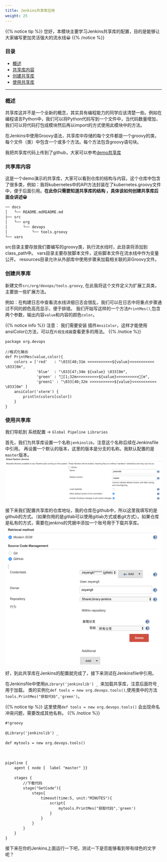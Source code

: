 ```yaml
---
title: Jenkins共享库应用
weight: 25
---
```



{{% notice tip %}}
您好，本模块主要学习Jenkins共享库的配置，目的是能够让大家编写更加灵活强大的流水线😀
{{% /notice %}}

### 目录

+ [概述](#概述)
+ [共享库内容](#共享库内容)
+ [创建共享库](#创建共享库)
+ [使用共享库](#使用共享库)

---


### 概述

共享库这并不是一个全新的概念，其实具有编程能力的同学应该清楚一些。例如在编程语言Python中，我们可以将Python代码写到一个文件中，当代码数量增加，我们可以将代码打包成模块然后再以import的方式使用此模块中的方法。

在Jenkins中使用Groovy语法，共享库中存储的每个文件都是一个groovy的类，每个文件（类）中包含一个或多个方法。每个方法包含groovy语句块。

我把共享库代码上传到了github，大家可以参考[demo共享库](https://github.com/zeyangli/jenkinslib)

### 共享库内容

这是一个demo演示的共享库，大家可以看到仓库的结构与内容。这个仓库中包含了很多类，例如：我将kubernetes中的API方法封装在了kubernetes.groovy文件中，便于后面引用。**在此你只需要知道共享库的结构
，具体该如何创建共享库后面会讲述😀**



```
── docs
│   └── README.mdREADME.md
├── src
│   └── org
│       └── devops
│           └── tools.groovy
└── vars
```

src目录主要存放我们要编写的groovy类，执行流水线时，此目录将添加到class_path中。
vars目录主要存放脚本文件，这些脚本文件在流水线中作为变量公开。
resources目录允许从外部库中使用步骤来加载相关联的非Groovy文件。


### 创建共享库

新建文件`src/org/devops/tools.groovy`, 在此我将这个文件定义为扩展工具类，主要放一些扩展方法。

例如：在构建日志中查看流水线详细日志会很乱，我们可以在日志中将重点步骤通过不同的颜色高亮显示，便于排错。 我们开始写这样的一个方法`PrintMes()`,包含两个参数，输出内容`value`和内容的颜色`color`。


{{% notice info %}}
注意： 我们需要安装 插件`AnsiColor`，这样才能使用ansiColor()方法，可以在`片段生成器`查看更多的用法。
{{% /notice %}}

```
package org.devops

//格式化输出
def PrintMes(value,color){
    colors = ['red'   : "\033[40;31m >>>>>>>>>>>${value}<<<<<<<<<<< \033[0m",
              'blue'  : "\033[47;34m ${value} \033[0m",
              'green' : "[1;32m>>>>>>>>>>${value}>>>>>>>>>>[m",
              'green1' : "\033[40;32m >>>>>>>>>>>${value}<<<<<<<<<<< \033[0m" ]
    ansiColor('xterm') {
        println(colors[color])
    }
}
```

### 使用共享库

我们导航到 系统配置 ->  `Global Pipeline Libraries`

首先，我们为共享库设置一个名称`jenkinslib`，注意这个名称后续在Jenkinsfile中引用。 再设置一个默认的版本，这里的版本是分支的名称。我默认配置的是`master`版本。
![images](images/02.png)

接下来我们配置共享库的仓库地址，我的仓库在github中，所以这里我填写的是github的方式。（如果你用的是gitlab可以使用gitlab方式或者git方式）。如果仓库是私有的方式，需要在jenkins的凭据中添加一个账号用于下载共享库。
![images](images/03.png)


好，到此共享库在Jenkins的配置就完成了，接下来测试在Jenkinsfile中引用。

在Jenkinsfile中使用`@Library('jenkinslib') _ `来加载共享库，注意后面符号`_`用于加载。 
类的实例化`def tools = new org.devops.tools()`,使用类中的方法`tools.PrintMes("获取代码",'green')`。


{{% notice tip %}}
这里使用`def tools = new org.devops.tools()` 会出现命名冲突问题，需要改成其他名称。
{{% /notice %}}


```Jenkinsfile
#!groovy

@Library('jenkinslib') _     

def mytools = new org.devops.tools()



pipeline {
    agent { node {  label "master" }}

    stages {
        //下载代码
        stage("GetCode"){ 
            steps{  
                timeout(time:5, unit:"MINUTES"){   
                    script{ 
                        mytools.PrintMes("获取代码",'green')
                    }
                }
            }
        }
    }
}

```


接下来在你的Jenkins上面运行一下吧，测试一下是否能够看到带有绿色的文字呢？
